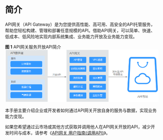 # 简介<a name="zh-cn_topic_0080101651"></a>

API网关（API Gateway）是为您提供高性能、高可用、高安全的API托管服务，帮助您轻松构建、管理和部署任意规模的API。借助API网关，可以简单、快速、低成本、低风险地实现内部系统集成、业务能力开放及业务能力变现。

**图 1**  API网关服务开放API简介<a name="fig877711133212"></a>  
![](figures/API网关服务开放API简介.png "API网关服务开放API简介")

本手册主要介绍企业或开发者如何通过API网关开放自身的服务与数据，实现业务能力变现。

如果您希望通过云市场或其他方式获取并调用他人在API网关开放的API，减少开发时间与成本，请参考《[API网关 用户指南\(调用API\)](https://support.huaweicloud.com/ugcall-apig/zh-cn_topic_0080101651.html)》。

